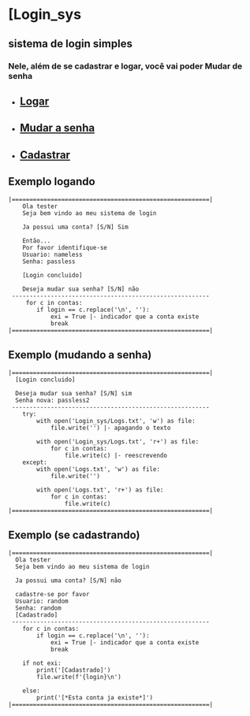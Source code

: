 # [Login_sys
## **sistema de login simples**
### Nele, além de se cadastrar e logar, você vai poder Mudar de senha
- ## [**Logar**](#exemplo-logando)
- ## [**Mudar a senha**](#exemplo-mudando-a-senha)
- ## [**Cadastrar**](#exemplo-se-cadastrando)


## Exemplo logando
```
|========================================================|
    Ola tester
    Seja bem vindo ao meu sistema de login

    Ja possui uma conta? [S/N] Sim

    Então...
    Por favor identifique-se
    Usuario: nameless
    Senha: passless

    [Login concluido]

    Deseja mudar sua senha? [S/N] não
 --------------------------------------------------------
     for c in contas:
        if login == c.replace('\n', ''):
            exi = True |- indicador que a conta existe
            break
|========================================================|
```

## Exemplo (mudando a senha)
```
|========================================================|
  [Login concluido]

  Deseja mudar sua senha? [S/N] sim
  Senha nova: passless2
 --------------------------------------------------------
    try:
        with open('Login_sys/Logs.txt', 'w') as file:
            file.write('') |- apagando o texto

        with open('Login_sys/Logs.txt', 'r+') as file:
            for c in contas:
                file.write(c) |- reescrevendo
    except:
        with open('Logs.txt', 'w') as file:
            file.write('')

        with open('Logs.txt', 'r+') as file:
            for c in contas:
                file.write(c)
|========================================================|
```

## Exemplo (se cadastrando)
```
|========================================================|
  Ola tester
  Seja bem vindo ao meu sistema de login

  Ja possui uma conta? [S/N] não

  cadastre-se por favor
  Usuario: random
  Senha: random
  [Cadastrado]
 --------------------------------------------------------
    for c in contas:
        if login == c.replace('\n', ''):
            exi = True |- indicador que a conta existe
            break

    if not exi:
        print('[Cadastrado]')
        file.write(f'{login}\n')

    else:
        print('[*Esta conta ja existe*]')
|========================================================|
```
